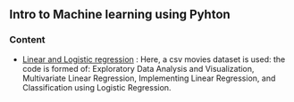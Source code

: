## Intro to Machine learning using Pyhton

### Content 

- [Linear and Logistic regression]() : Here, a csv movies dataset is used: the code is formed of: Exploratory Data Analysis and Visualization, Multivariate Linear Regression, Implementing Linear Regression, and Classification using Logistic Regression.
